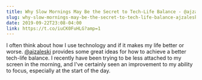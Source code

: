 ```yaml
---
title: Why Slow Mornings May Be the Secret to Tech-Life Balance - @ajzaleski
slug: why-slow-mornings-may-be-the-secret-to-tech-life-balance-ajzaleski
date: 2019-09-22T23:08-04:00
link: https://t.co/iuCK0FuHLG?amp=1
---
```


I often think about how I use technology and if it makes my life better or worse. [@ajzaleski](http://twitter.com/@ajzaleski) provides some great ideas for how to achieve a better tech-life balance. I recently have been trying to be less attached to my screen in the morning, and I've certainly seen an improvement to my ability to focus, especially at the start of the day.